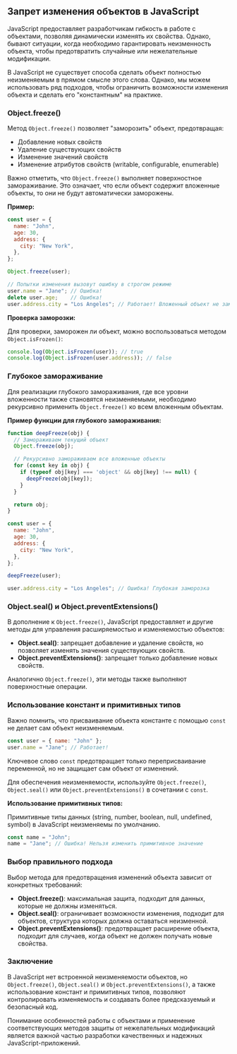 ## Запрет изменения объектов в JavaScript

JavaScript предоставляет разработчикам гибкость в работе с объектами, позволяя динамически изменять их свойства.  Однако, бывают ситуации, когда необходимо гарантировать неизменность объекта, чтобы предотвратить случайные или нежелательные модификации. 

В JavaScript не существует способа сделать объект полностью неизменяемым в прямом смысле этого слова. Однако, мы можем использовать ряд подходов, чтобы ограничить возможности изменения объекта и сделать его "константным" на практике.

### Object.freeze()

Метод `Object.freeze()` позволяет "заморозить" объект, предотвращая:

* Добавление новых свойств
* Удаление существующих свойств
* Изменение значений свойств
* Изменение атрибутов свойств (writable, configurable, enumerable)

Важно отметить, что `Object.freeze()` выполняет поверхностное замораживание. Это означает, что если объект содержит вложенные объекты, то они не будут автоматически заморожены. 

**Пример:**

```javascript
const user = {
  name: "John",
  age: 30,
  address: {
    city: "New York",
  },
};

Object.freeze(user);

// Попытки изменения вызовут ошибку в строгом режиме
user.name = "Jane"; // Ошибка!
delete user.age;    // Ошибка!
user.address.city = "Los Angeles"; // Работает! Вложенный объект не заморожен
```

**Проверка заморозки:**

Для проверки, заморожен ли объект, можно воспользоваться методом `Object.isFrozen()`:

```javascript
console.log(Object.isFrozen(user)); // true
console.log(Object.isFrozen(user.address)); // false
```

### Глубокое замораживание

Для реализации глубокого замораживания, где все уровни вложенности также становятся неизменяемыми, необходимо рекурсивно применить `Object.freeze()` ко всем вложенным объектам.

**Пример функции для глубокого замораживания:**

```javascript
function deepFreeze(obj) {
  // Замораживаем текущий объект
  Object.freeze(obj);

  // Рекурсивно замораживаем все вложенные объекты
  for (const key in obj) {
    if (typeof obj[key] === 'object' && obj[key] !== null) {
      deepFreeze(obj[key]);
    }
  }

  return obj;
}

const user = {
  name: "John",
  age: 30,
  address: {
    city: "New York",
  },
};

deepFreeze(user);

user.address.city = "Los Angeles"; // Ошибка! Глубокая заморозка
```

### Object.seal() и Object.preventExtensions()

В дополнение к `Object.freeze()`, JavaScript предоставляет и другие методы для управления расширяемостью и изменяемостью объектов:

* **Object.seal()**: запрещает добавление и удаление свойств, но позволяет изменять значения существующих свойств.
* **Object.preventExtensions()**: запрещает только добавление новых свойств.

Аналогично `Object.freeze()`, эти методы также выполняют поверхностные операции.

### Использование констант и примитивных типов

Важно помнить, что присваивание объекта константе с помощью `const` не делает сам объект неизменяемым. 

```javascript
const user = { name: "John" };
user.name = "Jane"; // Работает!
```

Ключевое слово `const` предотвращает только переприсваивание переменной, но не защищает сам объект от изменений.

Для обеспечения неизменяемости, используйте `Object.freeze()`, `Object.seal()` или `Object.preventExtensions()` в сочетании с `const`.

**Использование примитивных типов:**

Примитивные типы данных (string, number, boolean, null, undefined, symbol) в JavaScript неизменяемы по умолчанию. 

```javascript
const name = "John";
name = "Jane"; // Ошибка! Нельзя изменить примитивное значение
```

### Выбор правильного подхода

Выбор метода для предотвращения изменений объекта зависит от конкретных требований:

* **Object.freeze()**: максимальная защита, подходит для данных, которые не должны изменяться.
* **Object.seal()**:  ограничивает возможности изменения, подходит для объектов, структура которых должна оставаться неизменной.
* **Object.preventExtensions()**:  предотвращает расширение объекта, подходит для случаев, когда объект не должен получать новые свойства.

### Заключение

В JavaScript нет встроенной неизменяемости объектов, но  `Object.freeze()`, `Object.seal()` и `Object.preventExtensions()`, а также использование констант и примитивных типов, позволяют контролировать  изменяемость и создавать более предсказуемый и безопасный код. 

Понимание особенностей работы с объектами и применение соответствующих методов защиты от нежелательных модификаций является важной частью разработки качественных и надежных JavaScript-приложений.
